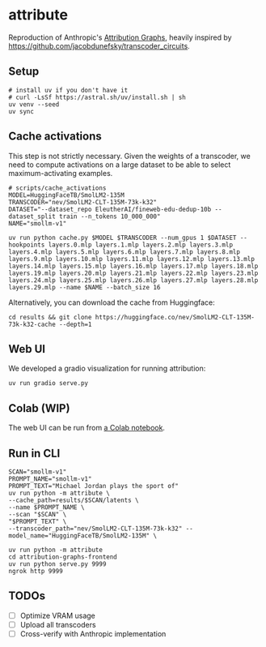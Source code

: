# attribute

Reproduction of Anthropic's [Attribution Graphs](https://transformer-circuits.pub/2025/attribution-graphs/methods.html), heavily inspired by https://github.com/jacobdunefsky/transcoder_circuits.

## Setup
```
# install uv if you don't have it
# curl -LsSf https://astral.sh/uv/install.sh | sh
uv venv --seed
uv sync
```

## Cache activations
This step is not strictly necessary. Given the weights of a transcoder, we need to compute activations on a large dataset to be able to select maximum-activating examples.

```
# scripts/cache_activations
MODEL=HuggingFaceTB/SmolLM2-135M
TRANSCODER="nev/SmolLM2-CLT-135M-73k-k32"
DATASET="--dataset_repo EleutherAI/fineweb-edu-dedup-10b --dataset_split train --n_tokens 10_000_000"
NAME="smollm-v1"

uv run python cache.py $MODEL $TRANSCODER --num_gpus 1 $DATASET --hookpoints layers.0.mlp layers.1.mlp layers.2.mlp layers.3.mlp layers.4.mlp layers.5.mlp layers.6.mlp layers.7.mlp layers.8.mlp layers.9.mlp layers.10.mlp layers.11.mlp layers.12.mlp layers.13.mlp layers.14.mlp layers.15.mlp layers.16.mlp layers.17.mlp layers.18.mlp layers.19.mlp layers.20.mlp layers.21.mlp layers.22.mlp layers.23.mlp layers.24.mlp layers.25.mlp layers.26.mlp layers.27.mlp layers.28.mlp layers.29.mlp --name $NAME --batch_size 16
```

Alternatively, you can download the cache from Huggingface:

```
cd results && git clone https://huggingface.co/nev/SmolLM2-CLT-135M-73k-k32-cache --depth=1
```

## Web UI

We developed a gradio visualization for running attribution:

```
uv run gradio serve.py
```

## Colab (WIP)

The web UI can be run from [a Colab notebook](https://colab.research.google.com/github/EleutherAI/attribute/blob/main/serve.ipynb).

## Run in CLI

```
SCAN="smollm-v1"
PROMPT_NAME="smollm-v1"
PROMPT_TEXT="Michael Jordan plays the sport of"
uv run python -m attribute \
--cache_path=results/$SCAN/latents \
--name $PROMPT_NAME \
--scan "$SCAN" \
"$PROMPT_TEXT" \
--transcoder_path="nev/SmolLM2-CLT-135M-73k-k32" --model_name="HuggingFaceTB/SmolLM2-135M" \
```

```
uv run python -m attribute
cd attribution-graphs-frontend
uv run python serve.py 9999
ngrok http 9999
```

## TODOs
- [ ] Optimize VRAM usage
- [ ] Upload all transcoders
- [ ] Cross-verify with Anthropic implementation
